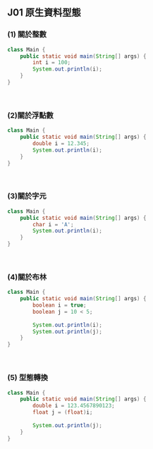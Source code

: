 ## J01 原生資料型態


### (1) 關於整數

```java
class Main {
    public static void main(String[] args) {
        int i = 100;
        System.out.println(i);
    }
}
```

<br/>

### (2)關於浮點數

```java
class Main {
    public static void main(String[] args) {
        double i = 12.345;
        System.out.println(i);
    }
}
```

<br/>

### (3)關於字元

```java
class Main {
    public static void main(String[] args) {
        char i = 'A';
        System.out.println(i);
    }
}
```

<br/>

### (4)關於布林

```java
class Main {
    public static void main(String[] args) {
        boolean i = true;
        boolean j = 10 < 5;
        
        System.out.println(i);
        System.out.println(j);
    }
}
```

<br/>

### (5) 型態轉換

```java
class Main {
    public static void main(String[] args) {
        double i = 123.4567890123;
        float j = (float)i;
        
        System.out.println(j);
    }
}
```

